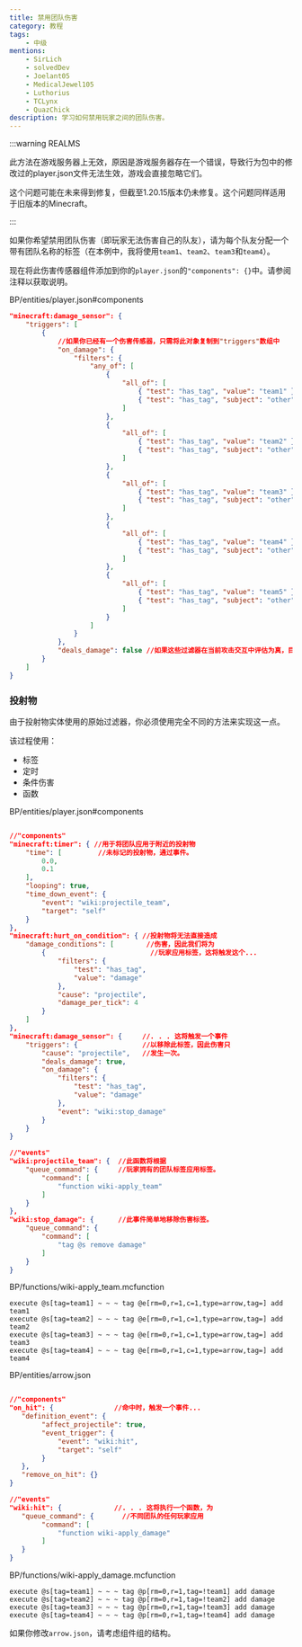 ```yaml
---
title: 禁用团队伤害
category: 教程
tags:
    - 中级
mentions:
    - SirLich
    - solvedDev
    - Joelant05
    - MedicalJewel105
    - Luthorius
    - TCLynx
    - QuazChick
description: 学习如何禁用玩家之间的团队伤害。
---
```


:::warning REALMS

此方法在游戏服务器上无效，原因是游戏服务器存在一个错误，导致行为包中的修改过的player.json文件无法生效，游戏会直接忽略它们。

这个问题可能在未来得到修复，但截至1.20.15版本仍未修复。这个问题同样适用于旧版本的Minecraft。

:::

如果你希望禁用团队伤害（即玩家无法伤害自己的队友），请为每个队友分配一个带有团队名称的标签（在本例中，我将使用`team1`、`team2`、`team3`和`team4`）。

现在将此伤害传感器组件添加到你的`player.json`的`"components": {}`中。请参阅注释以获取说明。

<CodeHeader>BP/entities/player.json#components</CodeHeader>

```json
"minecraft:damage_sensor": {
    "triggers": [
        {
            //如果你已经有一个伤害传感器，只需将此对象复制到"triggers"数组中
            "on_damage": {
                "filters": {
                    "any_of": [
                        {
                            "all_of": [
                                { "test": "has_tag", "value": "team1" }, //玩家是否有此标签？
                                { "test": "has_tag", "subject": "other", "value": "team1" } //如果有，玩家试图伤害的实体是否有此标签？
                            ]
                        },
                        {
                            "all_of": [
                                { "test": "has_tag", "value": "team2" }, //对每个团队重复
                                { "test": "has_tag", "subject": "other", "value": "team2" }
                            ]
                        },
                        {
                            "all_of": [
                                { "test": "has_tag", "value": "team3" },
                                { "test": "has_tag", "subject": "other", "value": "team3" }
                            ]
                        },
                        {
                            "all_of": [
                                { "test": "has_tag", "value": "team4" },
                                { "test": "has_tag", "subject": "other", "value": "team4" }
                            ]
                        },
                        {
                            "all_of": [
                                { "test": "has_tag", "value": "team5" },
                                { "test": "has_tag", "subject": "other", "value": "team5" }
                            ]
                        }
                    ]
                }
            },
            "deals_damage": false //如果这些过滤器在当前攻击交互中评估为真，目标将不会受到伤害。
        }
    ]
}
```

### 投射物

由于投射物实体使用的原始过滤器，你必须使用完全不同的方法来实现这一点。

该过程使用：

- 标签
- 定时
- 条件伤害
- 函数

<CodeHeader>BP/entities/player.json#components</CodeHeader>

```json

//"components"
"minecraft:timer": { //用于将团队应用于附近的投射物
    "time": [         //未标记的投射物，通过事件。
        0.0,
        0.1
    ],
    "looping": true,
    "time_down_event": {
        "event": "wiki:projectile_team",
        "target": "self"
    }
},
"minecraft:hurt_on_condition": { //投射物将无法直接造成
    "damage_conditions": [        //伤害，因此我们将为
        {                          //玩家应用标签，这将触发这个...
            "filters": {
                "test": "has_tag",
                "value": "damage"
            },
            "cause": "projectile",
            "damage_per_tick": 4
        }
    ]
},
"minecraft:damage_sensor": {     //. . . 这将触发一个事件
    "triggers": {                //以移除此标签，因此伤害只
        "cause": "projectile",   //发生一次。
        "deals_damage": true,
        "on_damage": {
            "filters": {
                "test": "has_tag",
                "value": "damage"
            },
            "event": "wiki:stop_damage"
        }
    }
}

//"events"
"wiki:projectile_team": {  //此函数将根据
    "queue_command": {     //玩家拥有的团队标签应用标签。
        "command": [
            "function wiki-apply_team"
        ]
    }
},
"wiki:stop_damage": {      //此事件简单地移除伤害标签。
    "queue_command": {
        "command": [
            "tag @s remove damage"
        ]
    }
}
```

<CodeHeader>BP/functions/wiki-apply_team.mcfunction</CodeHeader>

```
execute @s[tag=team1] ~ ~ ~ tag @e[rm=0,r=1,c=1,type=arrow,tag=] add team1
execute @s[tag=team2] ~ ~ ~ tag @e[rm=0,r=1,c=1,type=arrow,tag=] add team2
execute @s[tag=team3] ~ ~ ~ tag @e[rm=0,r=1,c=1,type=arrow,tag=] add team3
execute @s[tag=team4] ~ ~ ~ tag @e[rm=0,r=1,c=1,type=arrow,tag=] add team4
```

<CodeHeader>BP/entities/arrow.json</CodeHeader>

```json

//"components"
"on_hit": {               //命中时，触发一个事件...
   "definition_event": {
        "affect_projectile": true,
        "event_trigger": {
            "event": "wiki:hit",
            "target": "self"
        }
   },
   "remove_on_hit": {}
}

//"events"
"wiki:hit": {             //. . . 这将执行一个函数，为
   "queue_command": {       //不同团队的任何玩家应用
        "command": [
            "function wiki-apply_damage"
        ]
   }
}
```

<CodeHeader>BP/functions/wiki-apply_damage.mcfunction</CodeHeader>

```
execute @s[tag=team1] ~ ~ ~ tag @p[rm=0,r=1,tag=!team1] add damage
execute @s[tag=team2] ~ ~ ~ tag @p[rm=0,r=1,tag=!team2] add damage
execute @s[tag=team3] ~ ~ ~ tag @p[rm=0,r=1,tag=!team3] add damage
execute @s[tag=team4] ~ ~ ~ tag @p[rm=0,r=1,tag=!team4] add damage
```

如果你修改`arrow.json`，请考虑组件组的结构。